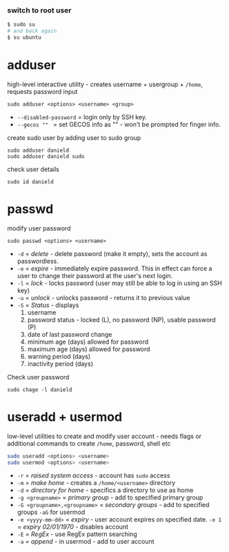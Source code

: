 ### switch to root user
```bash
$ sudo su
# and back again
$ su ubuntu
```


# adduser
high-level interactive utility - creates username + usergroup + `/home`, requests password input
```
sudo adduser <options> <username> <group>
```
- `--disabled-password` = login only by SSH key.
- `--gecos "" ` = set GECOS info as "" - won't be prompted for finger info.

create sudo user by adding user to sudo group
```
sudo adduser danield
sudo adduser danield sudo
```

check user details
```
sudo id danield
```

# passwd
modify user password
```
sudo passwd <options> <username>
```
- `-d` = *delete* - delete password (make it empty), sets the account as passwordless.
- `-e` = *expire* - immediately expire password. This in effect can force a user to change their password at the user's next login.
- `-l` = *lock* - locks password (user may still be able to log in using an SSH key)
- `-u` = *unlock* - unlocks password - returns it to previous value
- `-S` = *Status* - displays
	1. username
	2. password status - locked (L), no password (NP), usable password (P)
	3. date of last password change
	4. minimum age (days) allowed for password
	5. maximum age (days) allowed for password
	6. warning period (days) 
	7. inactivity period (days) 

Check user password
```
sudo chage -l danield
```

# useradd + usermod
low-level utilities to create and modify user account - needs flags or additional commands to create `/home`, password, shell etc
```bash
sudo useradd <options> <username>
sudo usermod <options> <username>
```
- `-r` = *raised system access* - account has `sudo` access
- `-m` = *make home* - creates a `/home/<username>` directory
- `-d` = *directory for home* - specifics a directory to use as home
- `-g <groupname>` = *primary group* - add to specified primary group
- `-G <groupname>,<groupname>` = *secondary groups* - add to specified groups `-aG` for usermod
- `-e <yyyy-mm-dd>` = *expiry* - user account expires on specified date. `-e 1` = *expiry 02/01/1970* - disables account
- `-E` = *RegEx* - use RegEx pattern searching
- `-a` = *append* - in usermod - add to user account

